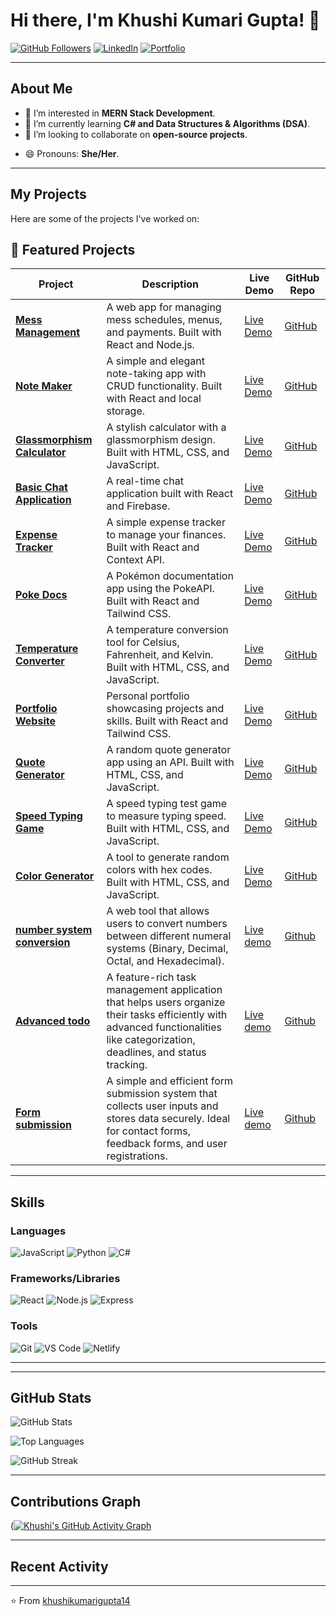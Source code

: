 # Hi there, I'm Khushi Kumari Gupta! 👋

<!--[![Visitors](https://visitor-badge.glitch.me/badge?page_id=khushikumarigupta14.khushikumarigupta14)](https://github.com/khushikumarigupta14)-->
[![GitHub Followers](https://img.shields.io/github/followers/khushikumarigupta14?label=Follow&style=social)](https://github.com/khushikumarigupta14)
[![LinkedIn](https://img.shields.io/badge/LinkedIn-Connect-blue)](https://www.linkedin.com/in/khushi-kumari)
[![Portfolio](https://img.shields.io/badge/Portfolio-Visit-green)](https://portfolio-khushicode.netlify.app/)
<!--[![Twitter](https://img.shields.io/badge/Twitter-Follow-blue)](https://twitter.com/YourTwitterHandle)-->

---

## About Me
- 👀 I’m interested in **MERN Stack Development**.
- 🌱 I’m currently learning **C# and Data Structures & Algorithms (DSA)**.
- 💞️ I’m looking to collaborate on **open-source projects**.
<!-- - 📫 How to reach me: **khushi.gupta@example.com** (replace with your email).-->
- 😄 Pronouns: **She/Her**.
<!--- ⚡ Fun fact: **I can solve a Rubik's cube in under 2 minutes!** -->

---

## My Projects
Here are some of the projects I've worked on:


## 🚀 Featured Projects  

| Project | Description | Live Demo | GitHub Repo |
|---------|-------------|-----------|-------------|
| **[Mess Management](https://mess-management.netlify.app/)** | A web app for managing mess schedules, menus, and payments. Built with React and Node.js. | [Live Demo](https://mess-management.netlify.app/) | [GitHub](https://github.com/khushikumarigupta14/mess-management-2025) |
| **[Note Maker](https://note-maker-khushicode.netlify.app/)** | A simple and elegant note-taking app with CRUD functionality. Built with React and local storage. | [Live Demo](https://note-maker-khushicode.netlify.app/) | [GitHub](https://github.com/khushikumarigupta14/Note-maker) |
| **[Glassmorphism Calculator](https://glassmorphismcalculator-khushicode.netlify.app/)** | A stylish calculator with a glassmorphism design. Built with HTML, CSS, and JavaScript. | [Live Demo](https://glassmorphismcalculator-khushicode.netlify.app/) | [GitHub](https://github.com/khushicode/glassmorphism-calculator) |
| **[Basic Chat Application](https://basicchatapplication-khushicode.netlify.app/)** | A real-time chat application built with React and Firebase. | [Live Demo](https://basicchatapplication-khushicode.netlify.app/) | [GitHub](https://github.com/khushikumarigupta14/Basic-chat-application) |
| **[Expense Tracker](https://expensetracker-khushicode.netlify.app/)** | A simple expense tracker to manage your finances. Built with React and Context API. | [Live Demo](https://expensetracker-khushicode.netlify.app/) | [GitHub](https://github.com/khushikumarigupta14/expense-tracker) |
| **[Poke Docs](https://poke-docs.netlify.app/)** | A Pokémon documentation app using the PokeAPI. Built with React and Tailwind CSS. | [Live Demo](https://poke-docs.netlify.app/) | [GitHub](https://github.com/khushikumarigupta14/pokeapi) |
| **[Temperature Converter](https://temperatureconvertor-khushicode.netlify.app/)** | A temperature conversion tool for Celsius, Fahrenheit, and Kelvin. Built with HTML, CSS, and JavaScript. | [Live Demo](https://temperatureconvertor-khushicode.netlify.app/) | [GitHub](https://github.com/khushicode/temperature-converter) |
| **[Portfolio Website](https://portfolio-khushicode.netlify.app/)** | Personal portfolio showcasing projects and skills. Built with React and Tailwind CSS. | [Live Demo](https://portfolio-khushicode.netlify.app/) | [GitHub](https://github.com/khushikumarigupta14/portfolio-project) |
| **[Quote Generator](https://quotegenerator-khushicode.netlify.app/)** | A random quote generator app using an API. Built with HTML, CSS, and JavaScript. | [Live Demo](https://quotegenerator-khushicode.netlify.app/) | [GitHub]() |
| **[Speed Typing Game](https://speedtyping-khushicode.netlify.app/)** | A speed typing test game to measure typing speed. Built with HTML, CSS, and JavaScript. | [Live Demo](https://speedtyping-khushicode.netlify.app/) | [GitHub]() |
| **[Color Generator](https://colorgenerator-khushicode.netlify.app/)** | A tool to generate random colors with hex codes. Built with HTML, CSS, and JavaScript. | [Live Demo](https://colorgenerator-khushicode.netlify.app/) | [GitHub]() |
| **[number system conversion](https://numbersystem-convertor.netlify.app/)**|  A web tool that allows users to convert numbers between different numeral systems (Binary, Decimal, Octal, and Hexadecimal).|[Live demo](https://numbersystem-convertor.netlify.app/) | [Github](https://github.com/khushikumarigupta14/number-conversion-system)| 
| **[Advanced todo](https://quadb-advancetodo.netlify.app/)**| A feature-rich task management application that helps users organize their tasks efficiently with advanced functionalities like categorization, deadlines, and status tracking.|[Live demo](https://quadb-advancetodo.netlify.app/) | [Github](https://github.com/khushikumarigupta14/QuadB)| 
| **[Form submission](https://formsubmission-khushi.netlify.app/)**| A simple and efficient form submission system that collects user inputs and stores data securely. Ideal for contact forms, feedback forms, and user registrations.|[Live demo](https://formsubmission-khushi.netlify.app/) | [Github](https://github.com/khushikumarigupta14/form-submission)| 

---

## Skills
### Languages
![JavaScript](https://img.shields.io/badge/JavaScript-F7DF1E?style=for-the-badge&logo=javascript&logoColor=black)
![Python](https://img.shields.io/badge/Python-3776AB?style=for-the-badge&logo=python&logoColor=white)
![C#](https://img.shields.io/badge/C%23-239120?style=for-the-badge&logo=c-sharp&logoColor=white)

### Frameworks/Libraries
![React](https://img.shields.io/badge/React-61DAFB?style=for-the-badge&logo=react&logoColor=black)
![Node.js](https://img.shields.io/badge/Node.js-339933?style=for-the-badge&logo=node.js&logoColor=white)
![Express](https://img.shields.io/badge/Express-000000?style=for-the-badge&logo=express&logoColor=white)

### Tools
![Git](https://img.shields.io/badge/Git-F05032?style=for-the-badge&logo=git&logoColor=white)
![VS Code](https://img.shields.io/badge/VS_Code-007ACC?style=for-the-badge&logo=visual-studio-code&logoColor=white)
![Netlify](https://img.shields.io/badge/Netlify-00C7B7?style=for-the-badge&logo=netlify&logoColor=white)

---

<!--## How to Reach Me
- **Email**: [khushi.gupta@example.com](mailto:khushi.gupta@example.com)  
- **LinkedIn**: [Khushi Kumari Gupta](https://www.linkedin.com/in/your-linkedin-profile)  
- **Twitter**: [@YourTwitterHandle](https://twitter.com/YourTwitterHandle)  
- **Portfolio**: [https://portfolio-khushicode.netlify.app/](https://portfolio-khushicode.netlify.app/)  -->

---

## GitHub Stats
![GitHub Stats](https://github-readme-stats.vercel.app/api?username=khushikumarigupta14&show_icons=true&theme=radical)

![Top Languages](https://github-readme-stats.vercel.app/api/top-langs/?username=khushikumarigupta14&layout=compact&theme=radical)

![GitHub Streak](https://streak-stats.demolab.com?user=khushikumarigupta14&theme=radical)

---

## Contributions Graph
([![Khushi's GitHub Activity Graph](https://github-readme-activity-graph.vercel.app/graph?username=khushikumarigupta14&theme=dracula)](https://github.com/khushikumarigupta14/github-readme-activity-graph)

---

## Recent Activity
<!--START_SECTION:activity-->
<!--1. 🎉 Merged PR [#1](https://github.com/khushikumarigupta14/repo-name/pull/1) in [khushikumarigupta14/repo-name](https://github.com/khushikumarigupta14/repo-name)
2. 🚀 Pushed 3 commits to [khushikumarigupta14/repo-name](https://github.com/khushikumarigupta14/repo-name)
3. 💪 Opened issue [#2](https://github.com/khushikumarigupta14/repo-name/issues/2) in [khushikumarigupta14/repo-name](https://github.com/khushikumarigupta14/repo-name)-->
<!--END_SECTION:activity-->

---

⭐️ From [khushikumarigupta14](https://github.com/khushikumarigupta14)
